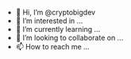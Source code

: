 - 👋 Hi, I’m @cryptobigdev
- 👀 I’m interested in ...
- 🌱 I’m currently learning ...
- 💞️ I’m looking to collaborate on ...
- 📫 How to reach me ...

<!---
cryptobigdev/cryptobigdev is a ✨ special ✨ repository because its `README.md` (this file) appears on your GitHub profile.
You can click the Preview link to take a look at your changes.
--->
